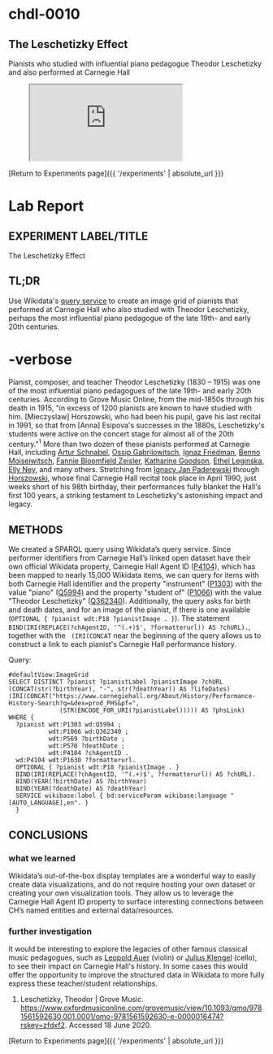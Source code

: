 # chdl-0010

## The Leschetizky Effect

Pianists who studied with influential piano pedagogue Theodor Leschetizky and also performed at Carnegie Hall

<figure class="map_container">
  <iframe 
  src="https://query.wikidata.org/embed.html#%23defaultView%3AImageGrid%0ASELECT%20DISTINCT%20%3Fpianist%20%3FpianistLabel%20%3FpianistImage%20%3FchURL%20%28CONCAT%28str%28%3FbirthYear%29%2C%20%22-%22%2C%20str%28%3FdeathYear%29%29%20AS%20%3FlifeDates%29%0A%28IRI%28CONCAT%28%22https%3A%2F%2Fwww.carnegiehall.org%2FAbout%2FHistory%2FPerformance-History-Search%3Fq%3D%26dex%3Dprod_PHS%26pf%3D%22%2C%20%0A%20%20%20%20%20%20%20%20%20%20%20%20%20%20%28STR%28ENCODE_FOR_URI%28%3FpianistLabel%29%29%29%29%29%20AS%20%3FphsLink%29%0AWHERE%20%7B%0A%20%20%3Fpianist%20wdt%3AP1303%20wd%3AQ5994%20%3B%0A%20%20%20%20%20%20%20%20%20%20%20wdt%3AP1066%20wd%3AQ362340%20%3B%0A%20%20%20%20%20%20%20%20%20%20%20wdt%3AP569%20%3FbirthDate%20%3B%0A%20%20%20%20%20%20%20%20%20%20%20wdt%3AP570%20%3FdeathDate%20%3B%0A%20%20%20%20%20%20%20%20%20%20%20wdt%3AP4104%20%3FchAgentID%20.%0A%20%20wd%3AP4104%20wdt%3AP1630%20%3Fformatterurl.%0A%20%20OPTIONAL%20%7B%20%3Fpianist%20wdt%3AP18%20%3FpianistImage%20.%20%7D%0A%20%20BIND%28IRI%28REPLACE%28%3FchAgentID%2C%20%27%5E%28.%2B%29%24%27%2C%20%3Fformatterurl%29%29%20AS%20%3FchURL%29.%0A%20%20BIND%28YEAR%28%3FbirthDate%29%20AS%20%3FbirthYear%29%0A%20%20BIND%28YEAR%28%3FdeathDate%29%20AS%20%3FdeathYear%29%0A%20%20SERVICE%20wikibase%3Alabel%20%7B%20bd%3AserviceParam%20wikibase%3Alanguage%20%22%5BAUTO_LANGUAGE%5D%2Cen%22.%20%7D%0A%20%20%7D" referrerpolicy="origin" sandbox="allow-scripts allow-same-origin allow-popups" >
  </iframe>
</figure>

[Return to Experiments page]({{ '/experiments' | absolute_url }})

# Lab Report

## EXPERIMENT LABEL/TITLE
The Leschetizky Effect


## TL;DR
Use Wikidata's <a href="https://query.wikidata.org/" target="_blank">query service</a> to create an image grid of pianists that performed at Carnegie Hall who also studied with Theodor Leschetizky, perhaps the most influential piano pedagogue of the late 19th- and early 20th centuries. 


# -verbose
Pianist, composer, and teacher Theodor Leschetizky (1830 – 1915) was one of the most influential piano pedagogues of the late 19th- and early 20th centuries. According to Grove Music Online, from the mid-1850s through his death in 1915, "in excess of 1200 pianists are known to have studied with him. [Mieczyslaw] Horszowski, who had been his pupil, gave his last recital in 1991, so that from [Anna] Esipova's successes in the 1880s, Leschetizky's students were active on the concert stage for almost all of the 20th century."<sup>1</sup> More than two dozen of these pianists performed at Carnegie Hall, including <a href="https://www.carnegiehall.org/About/History/Performance-History-Search?q=&dex=prod_PHS&pf=Artur%20Schnabel_" target="_blank">Artur Schnabel</a>, <a href="https://www.carnegiehall.org/About/History/Performance-History-Search?q=&dex=prod_PHS&pf=Ossip%20Gabrilowitsch_" target="_blank">Ossip Gabrilowitsch</a>, <a href="https://www.carnegiehall.org/About/History/Performance-History-Search?q=&dex=prod_PHS&pf=Ignaz%20Friedman_" target="_blank">Ignaz Friedman</a>, <a href="https://www.carnegiehall.org/About/History/Performance-History-Search?q=&dex=prod_PHS&pf=Benno%20Moiseiwitsch_" target="_blank">Benno Moiseiwitsch</a>, <a href="https://www.carnegiehall.org/About/History/Performance-History-Search?q=&dex=prod_PHS&pf=Fannie%20Bloomfield%20Zeisler_" target="_blank">Fannie Bloomfield Zeisler</a>, <a href="https://www.carnegiehall.org/About/History/Performance-History-Search?q=&dex=prod_PHS&pf=Katharine%20Goodson_" target="_blank">Katharine Goodson</a>, <a href="https://www.carnegiehall.org/About/History/Performance-History-Search?q=&dex=prod_PHS_Newest_First&pf=Ethel%20Leginska_" target="_blank">Ethel Leginska</a>, <a href="https://www.carnegiehall.org/About/History/Performance-History-Search?q=&dex=prod_PHS&pf=Elly%20Ney_" target="_blank">Elly Ney</a>, and many others. Stretching from <a href="https://www.carnegiehall.org/About/History/Performance-History-Search?q=&dex=prod_PHS&pf=Ignacy%20Jan%20Paderewski_" target="_blank">Ignacy Jan Paderewski</a> through <a href="https://www.carnegiehall.org/About/History/Performance-History-Search?q=&dex=prod_PHS&pf=Mieczyslaw%20Horszowski_" target="_blank">Horszowski</a>, whose final Carnegie Hall recital took place in April 1990, just weeks short of his 98th birthday, their performances fully blanket the Hall's first 100 years, a striking testament to Leschetizky's astonishing impact and legacy.

## METHODS
We created a SPARQL query using Wikidata’s query service. Since performer identifiers from Carnegie Hall’s linked open dataset have their own official Wikidata property, Carnegie Hall Agent ID (<a href="http://www.wikidata.org/entity/P4104" target="_blank">P4104</a>), which has been mapped to nearly 15,000 Wikidata items, we can query for items with both Carnegie Hall identifier and the property "instrument" (<a href="http://www.wikidata.org/entity/P1303" target="_blank">P1303</a>) with the value "piano" (<a href="http://www.wikidata.org/entity/Q5994" target="_blank">Q5994)</a> and the property "student of" (<a href="http://www.wikidata.org/entity/P1066" target="_blank">P1066</a>) with the value "Theodor Leschetizky" (<a href="http://www.wikidata.org/entity/Q362340" target="_blank">Q362340</a>). Additionally, the query asks for birth and death dates, and for an image of the pianist, if there is one available (```OPTIONAL { ?pianist wdt:P18 ?pianistImage . }```). The statement ```BIND(IRI(REPLACE(?chAgentID, '^(.+)$', ?formatterurl)) AS ?chURL).```, together with the ```
(IRI(CONCAT``` near the beginning of the query allows us to construct a link to each pianist's Carnegie Hall performance history.

Query:

```
#defaultView:ImageGrid
SELECT DISTINCT ?pianist ?pianistLabel ?pianistImage ?chURL (CONCAT(str(?birthYear), "-", str(?deathYear)) AS ?lifeDates)
(IRI(CONCAT("https://www.carnegiehall.org/About/History/Performance-History-Search?q=&dex=prod_PHS&pf=", 
              (STR(ENCODE_FOR_URI(?pianistLabel))))) AS ?phsLink)
WHERE {
  ?pianist wdt:P1303 wd:Q5994 ;
           wdt:P1066 wd:Q362340 ;
           wdt:P569 ?birthDate ;
           wdt:P570 ?deathDate ;
           wdt:P4104 ?chAgentID .
  wd:P4104 wdt:P1630 ?formatterurl.
  OPTIONAL { ?pianist wdt:P18 ?pianistImage . }
  BIND(IRI(REPLACE(?chAgentID, '^(.+)$', ?formatterurl)) AS ?chURL).
  BIND(YEAR(?birthDate) AS ?birthYear)
  BIND(YEAR(?deathDate) AS ?deathYear)
  SERVICE wikibase:label { bd:serviceParam wikibase:language "[AUTO_LANGUAGE],en". }
  }
  ```
  

## CONCLUSIONS
### what we learned
Wikidata’s out-of-the-box display templates are a wonderful way to easily create data visualizations, and do not require hosting your own dataset or creating your own visualization tools. They allow us to leverage the Carnegie Hall Agent ID property to surface interesting connections between CH’s named entities and external data/resources.

### further investigation 
It would be interesting to explore the legacies of other famous classical music pedagogues, such as <a href="http://www.wikidata.org/entity/Q368583" target="_blank">Leopold Auer</a> (violin) or <a href="http://www.wikidata.org/entity/Q77222" target="_blank">Julius Klengel</a> (cello), to see their impact on Carnegie Hall's history. In some cases this would offer the opportunity to improve the structured data in Wikidata to more fully express these teacher/student relationships.

1. Leschetizky, Theodor | Grove Music. https://www.oxfordmusiconline.com/grovemusic/view/10.1093/gmo/9781561592630.001.0001/omo-9781561592630-e-0000016474?rskey=zfdxf2. Accessed 18 June 2020.

[Return to Experiments page]({{ '/experiments' | absolute_url }})
